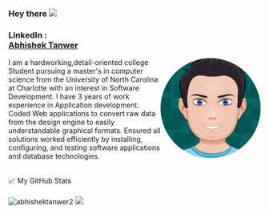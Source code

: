 

### Hey there <img src="https://media.giphy.com/media/hvRJCLFzcasrR4ia7z/giphy.gif" width="25px">

### LinkedIn :<div class="LI-profile-badge"  data-version="v1" data-size="medium" data-locale="en_US" data-type="vertical" data-theme="dark" datavanity="abhishektanwer"><a class="LI-simple-link" href='https://www.linkedin.com/in/abhishektanwer?trk=profile-badge'>Abhishek Tanwer</a></div></a>

<img align="right" src="https://github.com/abhishektanwer2/abhishektanwer2/blob/master/images/myAvatar.png" width="200" height="200" style="border-radius:50%">
I am a hardworking,detail-oriented college Student pursuing a master's in computer science from the University of North Carolina at Charlotte with an interest in Software Development. I have 3 years of work experience in Application development. Coded Web applications to convert raw data from the design engine to easily understandable graphical formats. Ensured all solutions worked efficiently by installing, configuring, and testing software applications and database technologies.
<br />

<br />

📈 My GitHub Stats
<br />
<br />
<span><img src="https://github-readme-stats.vercel.app/api?username=abhishektanwer2&show_icons=true&theme=dark" alt="abhishektanwer2" /></span>
<span><img src="https://github-readme-stats.vercel.app/api/top-langs/?username=abhishektanwer2&show_icons=true&theme=dark&layout=compact"/></span>
